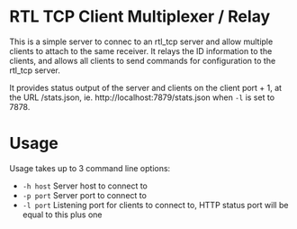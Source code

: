 RTL TCP Client Multiplexer / Relay
==================================

This is a simple server to connec to an rtl_tcp server and allow multiple clients
to attach to the same receiver. It relays the ID information to the clients,
and allows all clients to send commands for configuration to the rtl_tcp server.

It provides status output of the server and clients on the client port + 1, at
the URL /stats.json, ie. http://localhost:7879/stats.json when `-l` is set to 7878.

Usage
=====

Usage takes up to 3 command line options:

* `-h host` Server host to connect to
* `-p port` Server port to connect to
* `-l port` Listening port for clients to connect to, HTTP status port will be
  equal to this plus one
